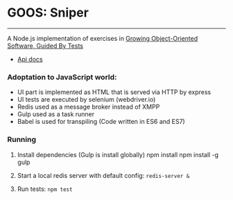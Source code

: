 # GOOS: Sniper
-----

A Node.js implementation of exercises in [Growing Object-Oriented Software, Guided By Tests](https://www.amazon.com/Growing-Object-Oriented-Software-Guided-Tests/dp/0321503627)
- [Api docs](https://github.com/wix-private/people/blob/master/people-server/docs/README.md)

### Adoptation to JavaScript world:
- UI part is implemented as HTML that is served via HTTP by express 
- UI tests are executed by selenium (webdriver.io)
- Redis used as a message broker instead of XMPP
- Gulp used as a task runner
- Babel is used for transpiling (Code written in ES6 and ES7)

### Running

1. Install dependencies (Gulp is install globally)
    npm install
    npm install -g gulp

2. Start a local redis server with default config:
`redis-server &`

3. Run tests:
`npm test`